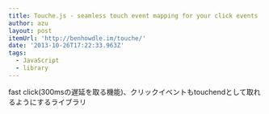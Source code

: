 ```yaml
---
title: Touche.js - seamless touch event mapping for your click events
author: azu
layout: post
itemUrl: 'http://benhowdle.im/touche/'
date: '2013-10-26T17:22:33.963Z'
tags:
  - JavaScript
  - library
---
```

fast click(300msの遅延を取る機能)、クリックイベントもtouchendとして取れるようにするライブラリ
